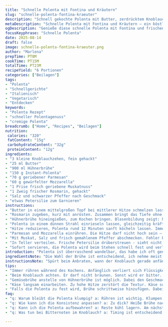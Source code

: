 ```yaml
---
title: "Schnelle Polenta mit Fontina und Kräutern"
slug: "schnelle-polenta-fontina-kraeuter"
description: "Schnell gekochte Polenta mit Butter, zerdrücktem Knoblauch und Hühnerbrühe. Statt Fontina verwende ich halb Parmesan, halb Mozzarella, was das Ergebnis cremiger und intensiver macht. Gewürzt mit einem Hauch Muskat und frischem Rosmarin. Die Polenta braucht Aufmerksamkeit – ständiges Rühren vermeidet Klümpchen. Statt Knoblauchzehen gern auch Frühlingszwiebeln angebraten, gibt eine milde Süße. Perfekte Konsistenz erkennt man am sanften Ablösen vom Topfboden, nicht zu hart, noch nicht pampig. Kleiner Trick: Brühe portionsweise zugeben, wenn die Polenta zu dick wird. Gut dazu passen kräftig geschmorte italienische Würste, leicht säuerlicher Rotwein. Eine Handvoll gehackte Petersilie oben drauf – Frischekick."
metaDescription: "Schnelle Polenta mit Fontina und Kräutern – ein köstliches Rezept, das in weniger als 30 Minuten gelingt. Ideal für ein schnelles Abendessen."
ogDescription: "Genieße diese schnelle Polenta mit Fontina und frischen Kräutern. Perfekt für ein einfaches, leckeres Gericht in kurzer Zeit."
focusKeyphrase: "Schnelle Polenta"
date: 2025-08-14
draft: false
image: schnelle-polenta-fontina-kraeuter.png
author: "Marlena"
prepTime: PT8M
cookTime: PT15M
totalTime: PT23M
recipeYield: "6 Portionen"
categories: ["Beilagen"]
tags:
- "Polenta"
- "Schnellgerichte"
- "Italienisch"
- "Vegetarisch"
- "Entdecken"
keywords:
- "Polenta Rezept"
- "schneller Polentagenuss"
- "cremige Polenta"
breadcrumb: ["Home", "Recipes", "Beilagen"]
nutrition: 
 calories: "320"
 fatContent: "15g"
 carbohydrateContent: "32g"
 proteinContent: "12g"
ingredients:
- "3 kleine Knoblauchzehen, fein gehackt"
- "25 ml Butter"
- "900 ml Hühnerbrühe"
- "150 g Instant-Polenta"
- "70 g geriebener Parmesan"
- "60 g gewürfelter Mozzarella"
- "1 Prise frisch geriebene Muskatnuss"
- "1 Zweig frischer Rosmarin, gehackt"
- "Salz und schwarzer Pfeffer nach Geschmack"
- "etwas Petersilie zum Garnieren"
instructions:
- "Butter in einem mittelgroßen Topf bei mittlerer Hitze schmelzen lassen. Knoblauch hinzufügen und leicht aber nicht braun anschwitzen. Aromatische Hitze, Knoblauchgeruch steigt auf, das ist der Punkt."
- "Rosmarin zugeben, kurz mit anrösten. Zusammen bringt das Tiefe ohne zu dominieren."
- "Hühnerbrühe hineingießen, zum Kochen bringen. Blasenbildung zeigt: heiß genug."
- "Polenta in einem dünnen Strahl einrieseln lassen, gleichzeitig kräftig mit einem Schneebesen rühren, damit keine Klümpchen entstehen. Die Polenta fängt schnell an zu quellen, wird dicker."
- "Hitze reduzieren, Polenta rund 12 Minuten sanft köcheln lassen. Immer wieder rühren, vor allem am Topfboden, damit nichts anklebt. Schau beim Rühren: Die Masse wird cremig und glänzend, das ist richtig."
- "Parmesan und Mozzarella einrühren. Die Hitze darf nicht hoch sein – Käse soll langsam schmelzen und nicht ausflocken. Falls die Polenta zu fest wird, nach und nach etwas heiße Brühe unterrühren, bis die gewünschte cremige Konsistenz erreicht ist."
- "Mit Muskat, Salz und frisch gemahlenem Pfeffer abschmecken. Fehler bei Salz kann den gesamten Geschmack ruinierten; lieber vorsichtig."
- "In Teller verteilen. Frische Petersilie drüberstreuen - sieht nicht nur gut aus, sondern bringt Frische."
- "Sofort servieren, die Polenta wird beim Stehen schnell fest und verliert die samtige Textur."
introduction: "Polenta ist überraschend wandelbar, das habe ich oft genug erlebt. Schnell zubereitet, gleich machbar als cremiger Eintopf oder fester Käseauflauf. Mittlerweile schwöre ich auf die Kombination von Parmesan mit Mozzarella. Entwickelt sich besser als der Fontina allein. Sie bringt das richtige Mundgefühl und lässt genug Raum für Kräuter und Gewürze. Immer dran denken: Rühren ist das A und O. Viele meinen, man könne Polenta einfach kochen lassen – damit ruinieren sie das Gericht. Richtig zubereitet – cremig, würzig, mit krossem Anbraten von Knoblauch – bringt Polenta Charakter und tiefe Wärme auf den Teller."
ingredientsNote: "Die Wahl der Brühe ist entscheidend, ich nehme meist Hühnerbrühe, aber Gemüsebrühe geht auch. Butter gibt den Geschmack und bindet den Knoblauch, ein Trick, den ich bei meinem ersten Versuch nicht kannte und später vermisste. Die Inspiration mit Mozzarella kommt aus der süditalienischen Küche, wo Käse häufig gemischt wird für bessere Elastizität. Knoblauch sollte nicht zu früh anbrennen, sonst wird's bitter; das Timing muss man fühlen. Frischen Rosmarin vorher fein hacken und kurz mitrösten lässt die ätherischen Öle besser in die Polenta ziehen. Muskat sollte sparsam zum Einsatz kommen – ein Klassiker, den hier kaum jemand beachtet, aber der Runde macht. Frische Petersilie bringt Schärfe und Farbe, unbedingt frisch, niemals getrocknet."
instructionsNote: "Spürt beim Anbraten, wann der Knoblauch gerade anfängt zu duften – nicht braun werden lassen. Beim Einrühren der Polenta vergesst den Schneebesen nicht – Klümpchen sind der häufigste Fehler. Die Polenta muss sanft köcheln, manchmal sind 15 Minuten zu viel, manche Marken brauchen 10 oder 13 – immer die Konsistenz prüfen. Wenn Ihr zu früh Flüssigkeit hinzufügt, wird die Polenta zu dünn, zu spät wird klumpig und trocken. Käse darf nur langsam schmelzen; Hitze reduzieren ist Pflicht. Abschmecken vor dem Servieren – Salz und Muskat sind unterschätzt, oft fehlt eine der beiden Noten für Balance. Direkt auf den Tisch, warm servieren, damit die Textur bleibt. Reste einfach am nächsten Tag aufschäumen – geht auch in der Mikrowelle, nicht traurig werden."
tips:
- "Immer rühren während des Kochens. Anfänglich verliert sich Flüssigkeit. Dann wird die Masse dicker. Polenta darf nicht haften bleiben. Ansonsten Klumpen."
- "Beim Knoblauch achten. Er darf nicht bräunen. Sonst wird er bitter. Garprobe ist der Duft. Sobald duftet, ist der Zeitpunkt ideal. Rosmarin nach dem Knoblauch zugeben."
- "Gemüsebrühe anstelle von Hühnerbrühe ist möglich. Dabei den Geschmack etwas anpassen. Garnierungen sind wichtig. Petersilie frisch hacken, für mehr Farbe."
- "Käse langsam einarbeiten. Zu hohe Hitze zerstört die Textur. Käse sollte schmelzen – cremige Konsistenz ist Ziel hier. Prüfe während dem Rühren die Verbindung."
- "Falls die Polenta zu fest wird, Brühe schrittweise hinzufügen. Dabei ständig rühren. Konsistenz ist entscheidend: cremig, aber nicht flüssig."
faq:
- "q: Warum bleibt die Polenta klumpig? a: Rühren ist wichtig. Klumpen entstehen durch zu wenig Bewegung. Instant-Polenta hat andere Kochzeiten."
- "q: Wie kann ich die Konsistenz anpassen? a: Zu dick? Heiße Brühe nachgeben. Zu dünn? Einige Minuten kochen lassen. Hitze niedrig halten."
- "q: Kann ich die Polenta aufbewahren? a: Reste kühl lagern. Am nächsten Tag wieder sanft erwärmen - mit etwas Brühe. Qualität bleibt gut."
- "q: Was tun bei Bitternoten im Knoblauch? a: Timing ist entscheidend. Knoblauch schwitzen, kurz vor dem Bräunen entfernen. So bleibt er mild und geschmackvoll."

---
```


